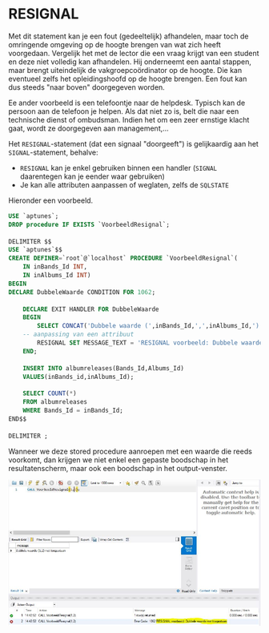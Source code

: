 # RESIGNAL

Met dit statement kan je een fout \(gedeeltelijk\) afhandelen, maar toch de omringende omgeving op de hoogte brengen van wat zich heeft voorgedaan. Vergelijk het met de lector die een vraag krijgt van een student en deze niet volledig kan afhandelen. Hij onderneemt een aantal stappen, maar brengt uiteindelijk de vakgroepcoördinator op de hoogte. Die kan eventueel zelfs het opleidingshoofd op de hoogte brengen. Een fout kan dus steeds "naar boven" doorgegeven worden.

Ee ander voorbeeld is een telefoontje naar de helpdesk. Typisch kan de persoon aan de telefoon je helpen. Als dat niet zo is, belt die naar een technische dienst of ombudsman. Indien het om een zeer ernstige klacht gaat, wordt ze doorgegeven aan management,...

Het `RESIGNAL`-statement \(dat een signaal "doorgeeft"\) is gelijkaardig aan het `SIGNAL`-statement, behalve:

* `RESIGNAL` kan je enkel gebruiken binnen een handler \(`SIGNAL` daarentegen kan je eender waar gebruiken\)
* Je kan alle attributen aanpassen of weglaten, zelfs de `SQLSTATE`

Hieronder een voorbeeld.

```sql
USE `aptunes`;
DROP procedure IF EXISTS `VoorbeeldResignal`;

DELIMITER $$
USE `aptunes`$$
CREATE DEFINER=`root`@`localhost` PROCEDURE `VoorbeeldResignal`(
    IN inBands_Id INT,
    IN inAlbums_Id INT)
BEGIN
DECLARE DubbeleWaarde CONDITION FOR 1062;

    DECLARE EXIT HANDLER FOR DubbeleWaarde 
    BEGIN
        SELECT CONCAT('Dubbele waarde (',inBands_Id,',',inAlbums_Id,') niet toegestaan') AS message;
    -- aanpassing van een attribuut
        RESIGNAL SET MESSAGE_TEXT = 'RESIGNAL voorbeeld: Dubbele waarde niet toegestaan';
    END;

    INSERT INTO albumreleases(Bands_Id,Albums_Id)
    VALUES(inBands_id,inAlbums_Id);

    SELECT COUNT(*)
    FROM albumreleases
    WHERE Bands_Id = inBands_Id;
END$$

DELIMITER ;
```

Wanneer we deze stored procedure aanroepen met een waarde die reeds voorkomt, dan krijgen we niet enkel een gepaste boodschap in het resultatenscherm, maar ook een boodschap in het output-venster.

![](../../.gitbook/assets/sp_resignal1.JPG)

